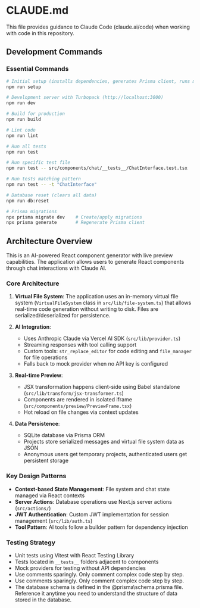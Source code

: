 # CLAUDE.md

This file provides guidance to Claude Code (claude.ai/code) when working with code in this repository.

## Development Commands

### Essential Commands
```bash
# Initial setup (installs dependencies, generates Prisma client, runs migrations)
npm run setup

# Development server with Turbopack (http://localhost:3000)
npm run dev

# Build for production
npm run build

# Lint code
npm run lint

# Run all tests
npm run test

# Run specific test file
npm run test -- src/components/chat/__tests__/ChatInterface.test.tsx

# Run tests matching pattern
npm run test -- -t "ChatInterface"

# Database reset (clears all data)
npm run db:reset

# Prisma migrations
npx prisma migrate dev    # Create/apply migrations
npx prisma generate       # Regenerate Prisma client
```

## Architecture Overview

This is an AI-powered React component generator with live preview capabilities. The application allows users to generate React components through chat interactions with Claude AI.

### Core Architecture

1. **Virtual File System**: The application uses an in-memory virtual file system (`VirtualFileSystem` class in `src/lib/file-system.ts`) that allows real-time code generation without writing to disk. Files are serialized/deserialized for persistence.

2. **AI Integration**: 
   - Uses Anthropic Claude via Vercel AI SDK (`src/lib/provider.ts`)
   - Streaming responses with tool calling support
   - Custom tools: `str_replace_editor` for code editing and `file_manager` for file operations
   - Falls back to mock provider when no API key is configured

3. **Real-time Preview**:
   - JSX transformation happens client-side using Babel standalone (`src/lib/transform/jsx-transformer.ts`)
   - Components are rendered in isolated iframe (`src/components/preview/PreviewFrame.tsx`)
   - Hot reload on file changes via context updates

4. **Data Persistence**:
   - SQLite database via Prisma ORM
   - Projects store serialized messages and virtual file system data as JSON
   - Anonymous users get temporary projects, authenticated users get persistent storage

### Key Design Patterns

- **Context-based State Management**: File system and chat state managed via React contexts
- **Server Actions**: Database operations use Next.js server actions (`src/actions/`)
- **JWT Authentication**: Custom JWT implementation for session management (`src/lib/auth.ts`)
- **Tool Pattern**: AI tools follow a builder pattern for dependency injection

### Testing Strategy

- Unit tests using Vitest with React Testing Library
- Tests located in `__tests__` folders adjacent to components
- Mock providers for testing without API dependencies
- Use comments sparingly. Only comment complex code step by step.
- Use comments sparingly. Only comment complex code step by step.
- The database schema is defined in the @prisma\schema.prisma file. Reference it anytime you need to understand the structure of data stored in the database.
